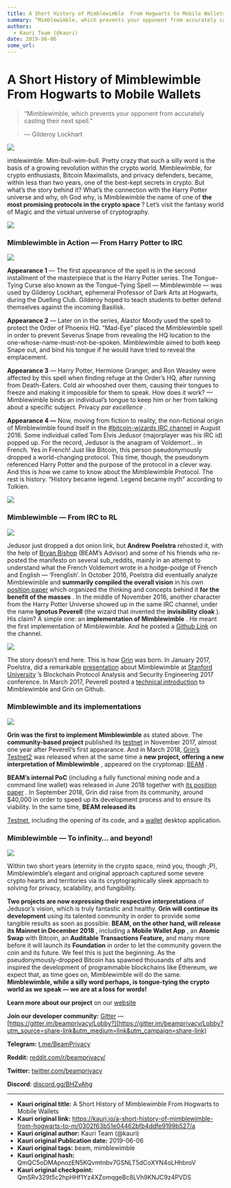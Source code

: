 ```yaml
---
title: A Short History of Mimblewimble  From Hogwarts to Mobile Wallets
summary: “Mimblewimble, which prevents your opponent from accurately casting their next spell.” — Gilderoy Lockhart imblewimble. Mim-bull-wim-bull. Pretty crazy that such a silly word is the basis of a growing revolution within the crypto world. Mimblewimble, for crypto enthusiasts, Bitcoin Maximalists, and privacy defenders, became, within less than two years, one of the best-kept secrets in crypto. But what’s the story behind it? What’s the connection with the Harry Potter universe and why, oh God why,
authors:
  - Kauri Team (@kauri)
date: 2019-06-06
some_url: 
---
```


# A Short History of Mimblewimble  From Hogwarts to Mobile Wallets


> “Mimblewimble, which prevents your opponent from accurately casting their next spell.”

> — Gilderoy Lockhart


![](https://ipfs.infura.io/ipfs/QmYdPkp7fgtjPvg2cpiekiXKGnJqfXedyEsfwT8ZnhihuP)

imblewimble. Mim-bull-wim-bull. Pretty crazy that such a silly word is the basis of a growing revolution within the crypto world. Mimblewimble, for crypto enthusiasts, Bitcoin Maximalists, and privacy defenders, became, within less than two years, one of the best-kept secrets in crypto. But what’s the story behind it? What’s the connection with the Harry Potter universe and why, oh God why, is Mimblewimble the name of one of 
**the most promising protocols in the crypto space**
 ? Let’s visit the fantasy world of Magic and the virtual universe of cryptography.

![](https://ipfs.infura.io/ipfs/Qme7WwsbjXgYhRum2FgqtfKK6aV6yTaFEsWZbJ4DQ6Md7x)


### Mimblewimble in Action — From Harry Potter to IRC

![](https://ipfs.infura.io/ipfs/QmT2rs4ettu4q299FMES3Dn1hrdLqjVVjoT1tAJzMrwYxR)

 
**Appearance 1**
 — The first appearance of the spell is in the second installment of the masterpiece that is the Harry Potter series. The Tongue-Tying Curse also known as the Tongue-Tying Spell — Mimblewimble — was used by Gilderoy Lockhart, ephemeral Professor of Dark Arts at Hogwarts, during the Duelling Club. Gilderoy hoped to teach students to better defend themselves against the incoming Basilisk.
 
**Appearance 2**
 — Later on in the series, Alastor Moody used the spell to protect the Order of Phoenix HQ. “Mad-Eye” placed the Mimblewimble spell in order to prevent Severus Snape from revealing the HQ location to the one-whose-name-must-not-be-spoken. Mimblewimble aimed to both keep Snape out, and bind his tongue if he would have tried to reveal the emplacement.
 
**Appearance 3**
 — Harry Potter, Hermione Granger, and Ron Weasley were affected by this spell when finding refuge at the Order’s HQ, after running from Death-Eaters. Cold air whooshed over them, causing their tongues to freeze and making it impossible for them to speak.
How does it work? — Mimblewimble binds an individual’s tongue to keep him or her from talking about a specific subject.
Privacy 
_par excellence_
 .
 
**Appearance 4 —**
 Now, moving from fiction to reality, the non-fictional origin of Mimblewimble found itself in the 
[#bitcoin-wizards IRC channel](http://gnusha.org/bitcoin-wizards/2016-08-01.log)
 in August 2016. Some individual called Tom Elvis Jedusor (majorplayer was his IRC id) popped up. For the record, Jedusor is the anagram of Voldemort… in French. Yes in French! Just like Bitcoin, this person pseudonymously dropped a world-changing protocol. This time, though, the pseudonym referenced Harry Potter and the purpose of the protocol in a clever way. And this is how we came to know about the Mimblewimble Protocol.
The rest is history. “History became legend. Legend became myth” according to Tolkien.

![](https://ipfs.infura.io/ipfs/QmWPRJjraDJqXvwzd7KVFwFQTGWSkkWEFKE14dom2i8TAn)


### Mimblewimble — From IRC to RL

![](https://ipfs.infura.io/ipfs/QmNUP5PDJYNLJgwFkFWjjqcSWHYzPvKP7JWNoTY5KT8TJX)

Jedusor just dropped a dot onion link, but 
**Andrew Poelstra**
 rehosted it, with the help of 
[Bryan Bishop](https://twitter.com/kanzure)
 (BEAM’s Advisor) and some of his friends who re-posted the manifesto on several sub_reddits, mainly in an attempt to understand what the French Voldemort wrote in a hodge-podge of French and English — ‘Frenglish’.
In October 2016, Poelstra did eventually analyze Mimblewimble and 
**summarily compiled the overall vision**
 in his own 
[position paper](http://diyhpl.us/~bryan/papers2/bitcoin/mimblewimble-andytoshi-draft-2016-10-20.pdf)
 which organized the thinking and concepts behind it 
**for the benefit of the masses**
 .
In the middle of November 2016, another character from the Harry Potter Universe showed up in the same IRC channel, under the name 
**Ignotus Peverell**
 (the wizard that invented the 
**invisibility cloak**
 ). His claim? A simple one: an 
**implementation of Mimblewimble**
 . He meant the first implementation of Mimblewimble. And he posted a 
[Github Link](https://github.com/ignopeverell/grin)
 on the channel.

![](https://ipfs.infura.io/ipfs/QmQSZdLCWmFkZfJiRF8dUUeGTrpCEwUnWb9P321S3h3Eva)

The story doesn’t end here.
This is how 
[Grin](http://grin-tech.org)
 was born.
In January 2017, Poelstra, did a remarkable 
[presentation](https://cyber.stanford.edu/sites/default/files/andrewpoelstra.pdf)
 about Mimblewimble at 
[Stanford University](https://www.stanford.edu/)
 ’s Blockchain Protocol Analysis and Security Engineering 2017 conference.
In March 2017, Peverell posted a 
[technical introduction](https://github.com/mimblewimble/grin/blob/master/doc/intro.md)
 to Mimblewimble and Grin on Github.

### Mimblewimble and its implementations

![](https://ipfs.infura.io/ipfs/QmZVhG1JP1DXVhTXxPQNNRfXhZGHnhD9oVaC5Az69bFGjn)

 
**Grin was the first to implement Mimblewimble**
 as stated above. The 
**community-based project**
 published its 
[testnet](https://www.reddit.com/r/grincoin/comments/7dfrhh/grin_testnet1_has_been_launched/)
 in November 2017, almost one year after Peverell’s first appearance.
And in March 2018, 
[Grin’s Testnet2](https://github.com/mimblewimble/grin/milestone/3?closed=1)
 was released when at the same time a 
**new project, offering a new interpretation of Mimblewimble**
 , appeared on the cryptomap: 
[BEAM](http://beam-mw.com)
 .
 
**BEAM’s internal PoC**
 (including a fully functional mining node and a command line wallet) was released in June 2018 together with 
[its position paper](https://docs.beam.mw/BEAM_Position_Paper_v0.2.2.pdf)
 .
In September 2018, Grin did raise from its community, around $40,000 in order to speed up its development process and to ensure its viability.
In the same time, 
**BEAM released its**
  
[Testnet,](https://github.com/beam-mw/beam)
 including the opening of its code, and a 
[wallet](https://www.beam-mw.com/downloads)
 desktop application.

### Mimblewimble — To infinity… and beyond!

![](https://ipfs.infura.io/ipfs/QmdKWLziptLL5qb53HHQ7WL92LZtJ7gL7KS3h1At821Hmb)

Within two short years (eternity in the crypto space, mind you, though ;P), Mimblewimble’s elegant and original approach captured some severe crypto hearts and territories via its cryptographically sleek approach to solving for privacy, scalability, and fungibility.
 
**Two projects are now expressing their respective interpretations**
 of Jedusor’s vision, which is truly fantastic and healthy. 
**Grin will continue its development**
 using its talented community in order to provide some tangible results as soon as possible. 
**BEAM, on the other hand, will release its Mainnet in December 2018**
 , including a 
**Mobile Wallet App**
 , an 
**Atomic Swap**
 with Bitcoin, an 
**Auditable Transactions Feature,**
 and many more before it will launch its 
**Foundation**
 in order to let the community govern the coin and its future.
We feel this is just the beginning. As the pseudonymously-dropped Bitcoin has spawned thousands of alts and inspired the development of programmable blockchains like Ethereum, we expect that, as time goes on, Mimblewimble will do the same. 
**Mimblewimble, while a silly word perhaps, is tongue-tying the crypto world as we speak — we are at a loss for words!**
 
 
**Learn more about our project** on our [website](http://beam.mw)
 
 
**Join our developer community:** [Gitter](https://gitter.im/beamprivacy/Lobby?utm_source=share-link&utm_medium=link&utm_campaign=share-link) — [https://gitter.im/beamprivacy/Lobby?](https://gitter.im/beamprivacy/Lobby?utm_source=share-link&utm_medium=link&utm_campaign=share-link)
 
 
**Telegram:** [t.me/BeamPrivacy](https://t.me/BeamPrivacy)
 
 
**Reddit:** [reddit.com/r/beamprivacy/](https://www.reddit.com/r/beamprivacy/)
 
 
**Twitter:** [twitter.com/beamprivacy](http://twitter.com/beamprivacy)
 
 
**Discord**:  [discord.gg/BHZvAhg](https://discord.gg/BHZvAhg)
 



---

- **Kauri original title:** A Short History of Mimblewimble  From Hogwarts to Mobile Wallets
- **Kauri original link:** https://kauri.io/a-short-history-of-mimblewimble-from-hogwarts-to-m/0302f63b51e04462bfb4ddfe9199b527/a
- **Kauri original author:** Kauri Team (@kauri)
- **Kauri original Publication date:** 2019-06-06
- **Kauri original tags:** beam, mimblewimble
- **Kauri original hash:** QmQC5oDMApnozEN5KQvmtnbv7GSNLT5dCoXYN4oLHhbroV
- **Kauri original checkpoint:** QmSRv329t5c2hpHHf1Yz4XZomqgeBc8LVh9KNJC9z4PVDS




